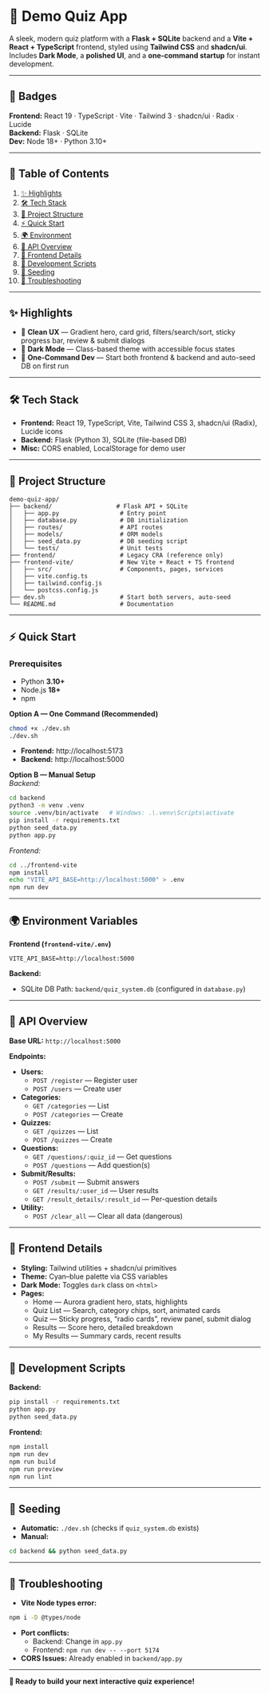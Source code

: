 # 🎯 **Demo Quiz App**  

A sleek, modern quiz platform with a **Flask + SQLite** backend and a **Vite + React + TypeScript** frontend, styled using **Tailwind CSS** and **shadcn/ui**.  
Includes **Dark Mode**, a **polished UI**, and a **one-command startup** for instant development.

---

## 🏅 **Badges**
**Frontend:** React 19 · TypeScript · Vite · Tailwind 3 · shadcn/ui · Radix · Lucide  
**Backend:** Flask · SQLite  
**Dev:** Node 18+ · Python 3.10+

---

## 📜 **Table of Contents**
1. [✨ Highlights](#-highlights)
2. [🛠 Tech Stack](#-tech-stack)
3. [📂 Project Structure](#-project-structure)
4. [⚡ Quick Start](#-quick-start)
5. [🌍 Environment](#-environment)
6. [📡 API Overview](#-api-overview)
7. [🎨 Frontend Details](#-frontend-details)
8. [📜 Development Scripts](#-development-scripts)
9. [🌱 Seeding](#-seeding)
10. [🐞 Troubleshooting](#-troubleshooting)

---

## ✨ **Highlights**
- 🎯 **Clean UX** — Gradient hero, card grid, filters/search/sort, sticky progress bar, review & submit dialogs  
- 🌙 **Dark Mode** — Class-based theme with accessible focus states  
- 🚀 **One-Command Dev** — Start both frontend & backend and auto-seed DB on first run  

---

## 🛠 **Tech Stack**
- **Frontend:** React 19, TypeScript, Vite, Tailwind CSS 3, shadcn/ui (Radix), Lucide icons  
- **Backend:** Flask (Python 3), SQLite (file-based DB)  
- **Misc:** CORS enabled, LocalStorage for demo user  

---

## 📂 **Project Structure**
```
demo-quiz-app/
├── backend/                  # Flask API + SQLite
│   ├── app.py                 # Entry point
│   ├── database.py            # DB initialization
│   ├── routes/                # API routes
│   ├── models/                # ORM models
│   ├── seed_data.py           # DB seeding script
│   └── tests/                 # Unit tests
├── frontend/                  # Legacy CRA (reference only)
├── frontend-vite/             # New Vite + React + TS frontend
│   ├── src/                   # Components, pages, services
│   ├── vite.config.ts
│   ├── tailwind.config.js
│   └── postcss.config.js
├── dev.sh                     # Start both servers, auto-seed
└── README.md                  # Documentation
```

---

## ⚡ **Quick Start**

### **Prerequisites**
- Python **3.10+**
- Node.js **18+**
- npm

**Option A — One Command (Recommended)**  
```bash
chmod +x ./dev.sh
./dev.sh
```
- **Frontend:** http://localhost:5173  
- **Backend:** http://localhost:5000  

**Option B — Manual Setup**  
_Backend:_  
```bash
cd backend
python3 -m venv .venv
source .venv/bin/activate   # Windows: .\.venv\Scripts\activate
pip install -r requirements.txt
python seed_data.py
python app.py
```
_Frontend:_  
```bash
cd ../frontend-vite
npm install
echo "VITE_API_BASE=http://localhost:5000" > .env
npm run dev
```

---

## 🌍 **Environment Variables**
**Frontend (`frontend-vite/.env`)**  
```
VITE_API_BASE=http://localhost:5000
```
**Backend:**  
- SQLite DB Path: `backend/quiz_system.db` (configured in `database.py`)

---

## 📡 **API Overview**
**Base URL:** `http://localhost:5000`  

**Endpoints:**  
- **Users:**  
  - `POST /register` — Register user  
  - `POST /users` — Create user  
- **Categories:**  
  - `GET /categories` — List  
  - `POST /categories` — Create  
- **Quizzes:**  
  - `GET /quizzes` — List  
  - `POST /quizzes` — Create  
- **Questions:**  
  - `GET /questions/:quiz_id` — Get questions  
  - `POST /questions` — Add question(s)  
- **Submit/Results:**  
  - `POST /submit` — Submit answers  
  - `GET /results/:user_id` — User results  
  - `GET /result_details/:result_id` — Per-question details  
- **Utility:**  
  - `POST /clear_all` — Clear all data (dangerous)  

---

## 🎨 **Frontend Details**
- **Styling:** Tailwind utilities + shadcn/ui primitives  
- **Theme:** Cyan–blue palette via CSS variables  
- **Dark Mode:** Toggles `dark` class on `<html>`  
- **Pages:**  
  - Home — Aurora gradient hero, stats, highlights  
  - Quiz List — Search, category chips, sort, animated cards  
  - Quiz — Sticky progress, “radio cards”, review panel, submit dialog  
  - Results — Score hero, detailed breakdown  
  - My Results — Summary cards, recent results

---

## 📜 **Development Scripts**
**Backend:**  
```bash
pip install -r requirements.txt
python app.py
python seed_data.py
```
**Frontend:**  
```bash
npm install
npm run dev
npm run build
npm run preview
npm run lint
```

---

## 🌱 **Seeding**
- **Automatic:** `./dev.sh` (checks if `quiz_system.db` exists)  
- **Manual:**  
```bash
cd backend && python seed_data.py
```

---

## 🐞 **Troubleshooting**
- **Vite Node types error:**  
```bash
npm i -D @types/node
```
- **Port conflicts:**  
  - Backend: Change in `app.py`  
  - Frontend: `npm run dev -- --port 5174`  
- **CORS Issues:** Already enabled in `backend/app.py`

---

**🚀 Ready to build your next interactive quiz experience!**